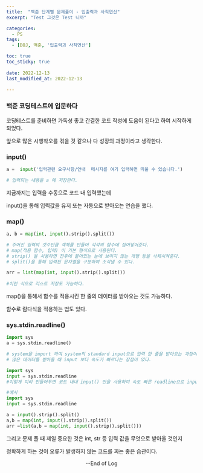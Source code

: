 ```yaml
---
title:  "백준 단계별 문제풀이 - 입출력과 사칙연산" 
excerpt: "Test 그것은 Test 니까"

categories:
  - PS
tags:
  - [BOJ, 백준, '입출력과 사칙연산']

toc: true
toc_sticky: true
 
date: 2022-12-13
last_modified_at: 2022-12-13

---
```


### 백준 코딩테스트에 입문하다

코딩테스트를 준비하면 가독성 좋고 간결한 코드 작성에 도움이 된다고 하여 시작하게 되었다.

앞으로 많은 시행착오를 겪을 것 같으나 다 성장의 과정이라고 생각한다.

### input()

```python
a =  input('입력관련 요구사항/안내  메시지를 여기 입력하면 띄울 수 있습니다.')

# 입력되는 내용을 a 에 저장한다.
```

지금까지는 입력을 수동으로 코드 내 입력했는데

input()을 통해 입력값을 유저 또는 자동으로 받아오는 연습을 했다.

### map()

```python
a, b = map(int, input().strip().split())

# 주어진 입력의 갯수만큼 객체를 만들어 각각의 함수에 집어넣어준다.
# map(적용 함수, 입력) 이 기본 형식으로 사용된다.
# strip() 을 사용하면 전후에 붙어있는 눈에 보이지 않는 개행 등을 삭제시켜준다.
# split()을 통해 입력된 문자열을 구분하여 조각낼 수 있다.

arr = list(map(int, input().strip().split())
           
#이런 식으로 리스트 저장도 가능하다.
```

map()을 통해서 함수를 적용시킨 한 줄의 데이터를 받아오는 것도 가능하다.

함수로 람다식을 적용하는 법도 있다.

### sys.stdin.readline()

```python
import sys
a = sys.stdin.readline()

# system을 import 하여 system의 standard input으로 입력 한 줄을 받아오는 과정이다.
# 많은 데이터를 받아올 때 input 보다 속도가 빠르다는 장점이 있다.

import sys
input = sys.stdin.readline
#이렇게 미리 만들어두면 코드 내내 input() 만을 사용하여 속도 빠른 readline으로 input을 받아올 수 있다.

#예시
import sys
input = sys.stdin.readline

a = input().strip().split()
a,b = map(int, input().strip().split())
arr =list(a,b = map(int, input().strip().split()))
```



그리고 문제 풀 때 제일 중요한 것은 int, str 등 입력 값을 무엇으로 받아올 것인지

정확하게 하는 것이 오류가 발생하지 않는 코드를 짜는 좋은 습관이다.

<center> --End of Log </center>

